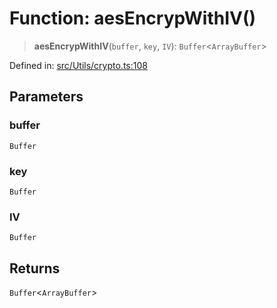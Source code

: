 # Function: aesEncrypWithIV()

> **aesEncrypWithIV**(`buffer`, `key`, `IV`): `Buffer`\<`ArrayBuffer`\>

Defined in: [src/Utils/crypto.ts:108](https://github.com/Fokusdotid/Baileys/blob/d7495b24bcd136e35724329fba661cfcc0bc8eed/src/Utils/crypto.ts#L108)

## Parameters

### buffer

`Buffer`

### key

`Buffer`

### IV

`Buffer`

## Returns

`Buffer`\<`ArrayBuffer`\>
